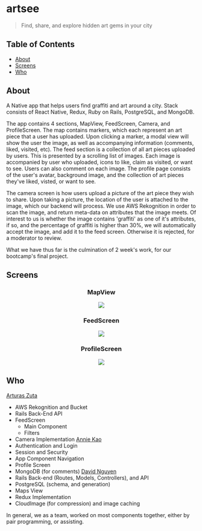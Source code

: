 # artsee
> Find, share, and explore hidden art gems in your city

## Table of Contents

- [About](#about)
- [Screens](#screens)
- [Who](#who)

## About
A Native app that helps users find graffiti and art around a city. Stack consists of React Native, Redux, Ruby on Rails, PostgreSQL, and MongoDB. 

The app contains 4 sections, MapView, FeedScreen, Camera, and ProfileScreen. The map contains markers, which each represent an art piece that a user has uploaded. Upon clicking a marker, a modal view will show the user the image, as well as accompanying information (comments, liked, visited, etc). The feed section is a collection of all art pieces uploaded by users. This is presented by a scrolling list of images. Each image is accompanied by user who uploaded, icons to like, claim as visited, or want to see. Users can also comment on each image. The profile page consists of the user's avatar, background image, and the collection of art pieces they've liked, visted, or want to see. 

The camera screen is how users upload a picture of the art piece they wish to share. Upon taking a picture, the location of the user is attached to the image, which our backend will process. We use AWS Rekognition in order to scan the image, and return meta-data on attributes that the image meets. Of interest to us is whether the image contains 'graffiti' as one of it's attributes, if so, and the percentage of graffiti is higher than 30%, we will automatically accept the image, and add it to the feed screen. Otherwise it is rejected, for a moderator to review. 

What we have thus far is the culmination of 2 week's work, for our bootcamp's final project.


## Screens
<h3 align="center">MapView</h3>
<div align="center">
  <img src="./assets/readme_assets/map.gif" />
</div>

<h3 align="center">FeedScreen</h3>
<div align="center">
  <img src="./assets/readme_assets/feed.gif" />
</div>

<h3 align="center">ProfileScreen</h3>
<div align="center">
  <img src="./assets/readme_assets/profile.gif" />
</div>

## Who

[Arturas Zuta](https://github.com/arturaszuta)
- AWS Rekognition and Bucket
- Rails Back-End API
- FeedScreen
  - Main Component
  - Filters
- Camera Implementation
[Annie Kao](https://github.com/anniekao)
- Authentication and Login
- Session and Security
- App Component Navigation
- Profile Screen
- MongoDB (for comments)
[David Nguyen](https://github.com/ahrke)
- Rails Back-end (Routes, Models, Controllers), and API
- PostgreSQL (schema, and generation)
- Maps View
- Redux Implementation
- CloudImage (for compression) and image caching

In general, we as a team, worked on most components together, either by pair programming, or assisting. 